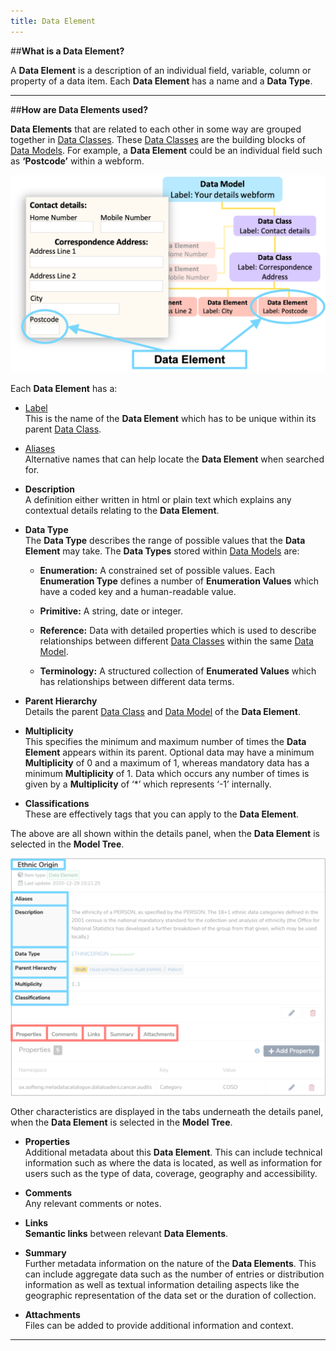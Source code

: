 ```yaml
---
title: Data Element
---
```


##**What is a Data Element?**

A **Data Element** is a description of an individual field, variable, column or property of a data item. Each **Data Element** has a name and a **Data Type**. 


---
##**How are Data Elements used?**

**Data Elements** that are related to each other in some way are grouped together in [Data Classes](../data-class/data-class.md). These [Data Classes](../data-class/data-class.md) are the building blocks of [Data Models](../data-model/data-model.md). For example, a **Data Element** could be an individual field such as **‘Postcode’** within a webform. 

![A webform and Data Model flowchart illustrating an example of a Data Element](data-element-flowchart.png)

Each **Data Element** has a:

* [Label](../label/label.md)  
	This is the name of the **Data Element** which has to be unique within its parent [Data Class](../data-class/data-class.md).

* [Aliases](../aliases/aliases.md)  
	Alternative names that can help locate the **Data Element** when searched for.

* **Description**  
	A definition either written in html or plain text which explains any contextual details relating to the **Data Element**.
	
* **Data Type**  
	The **Data Type** describes the range of possible values that the **Data Element** may take. The **Data Types** stored within [Data Models](../data-model/data-model.md) are: 

	* **Enumeration:** A constrained set of possible values. Each **Enumeration Type** defines a number of **Enumeration Values** which have a coded key and a human-readable value.

	* **Primitive:** A string, date or integer.

	* **Reference:** Data with detailed properties which is used to describe relationships between different [Data Classes](../data-class/data-class.md) within the same [Data Model](../data-model/data-model.md).

	* **Terminology:** A structured collection of **Enumerated Values** which has relationships between different data terms.
	
* **Parent Hierarchy**  
	Details the parent [Data Class](../data-class/data-class.md) and [Data Model](../data-model/data-model.md) of the **Data Element**.
	
* **Multiplicity**  
	This specifies the minimum and maximum number of times the **Data Element** appears within its parent. Optional data may have a minimum **Multiplicity** of 0 and a maximum of 1, whereas mandatory data has a minimum **Multiplicity** of 1. Data which occurs any number of times is given by a **Multiplicity** of ‘*’ which represents ‘-1’ internally.

* **Classifications**  
	These are effectively tags that you can apply to the **Data Element**. 

The above are all shown within the details panel, when the **Data Element** is selected in the **Model Tree**.

![Data Element details panel](data-element-details.png)

Other characteristics are displayed in the tabs underneath the details panel, when the **Data Element** is selected in the **Model Tree**.
	
* **Properties**  
	Additional metadata about this **Data Element**. This can include technical information such as where the data is located, as well as information for users such as the type of data, coverage, geography and accessibility.

* **Comments**  
	Any relevant comments or notes. 

* **Links**  
	**Semantic links** between relevant **Data Elements**.

* **Summary**  
	Further metadata information on the nature of the **Data Elements**. This can include aggregate data such as the number of entries or distribution information as well as textual information detailing aspects like the geographic representation of the data set or the duration of collection. 

* **Attachments**  
	Files can be added to provide additional information and context. 

---
